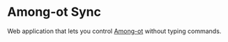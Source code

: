 # Among-ot Sync

Web application that lets you control [Among-ot](https://github.com/nguyenbinhanltv/among-ot-discord-bot) without typing commands.